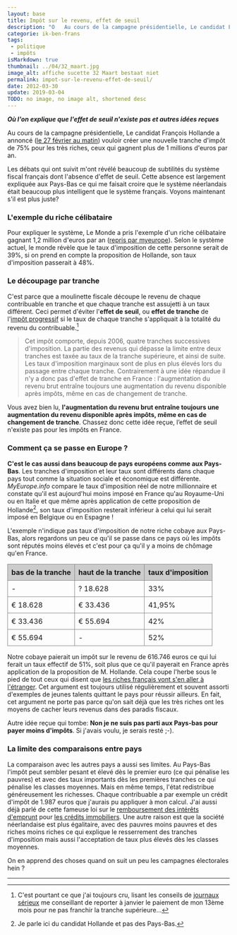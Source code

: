 ```yaml
---
layout: base
title: Impôt sur le revenu, effet de seuil
description: "O   Au cours de la campagne présidentielle, Le candidat François Hollande a annoncé (le 27 février au matin) vouloir créer une nouvelle tranche d'impôt de"
categorie: ik-ben-frans
tags: 
 - politique
 - impôts
isMarkdown: true
thumbnail: ../04/32_maart.jpg
image_alt: affiche sucette 32 Maart bestaat niet
permalink: impot-sur-le-revenu-effet-de-seuil/
date: 2012-03-30
update: 2019-03-04
TODO: no image, no image alt, shortened desc
---
```


***Où l'on explique que l'effet de seuil n'existe pas et autres idées reçues***

Au cours de la campagne présidentielle, Le candidat François Hollande a annoncé ([le 27 février au matin](http://www.leparisien.fr/election-presidentielle-2012/en-direct-nicolas-sarkozy-sur-the-artist-bravo-a-toute-l-equipe-27-02-2012-1879985.php)) vouloir créer une nouvelle tranche d'impôt de 75% pour les très riches, ceux qui gagnent plus de 1 millions d'euros par an.

Les débats qui ont suivit m'ont révélé beaucoup de subtilités du système fiscal français dont l'absence d'effet de seuil. Cette absence est largement expliquée aux Pays-Bas ce qui me faisait croire que le système néerlandais était beaucoup plus intelligent que le système français. Voyons maintenant s'il est plus juste?

### L'exemple du riche célibataire

Pour expliquer le système, Le Monde a pris l'exemple d'un riche célibataire gagnant 1,2 million d'euros par an ([repris par myeurope](http://fr.myeurop.info/2012/02/29/les-impots-des-millionnaires-en-france-et-en-europe-4755)). Selon le système actuel, le monde révèle que le taux d'imposition de cette personne serait de 39%, si on prend en compte la proposition de Hollande, son taux d'imposition passerait à 48%. 

### Le découpage par tranche

C'est parce que a moulinette fiscale découpe le revenu de chaque contribuable en tranche et que chaque tranche est assujetti à un taux différent. Ceci permet d'éviter l'**effet de seuil**, ou **effet de tranche** de l'[impôt progressif](http://fr.wikipedia.org/wiki/Imp%C3%B4t_progressif) si le taux de chaque tranche s'appliquait à la totalité du revenu du contribuable.[^1]

> Cet impôt comporte, depuis 2006, quatre tranches successives d'imposition. La partie des revenus qui dépasse la limite entre deux tranches est taxée au taux de la tranche supérieure, et ainsi de suite. Les taux d'imposition marginaux sont de plus en plus élevés lors du passage entre chaque tranche. Contrairement à une idée répandue il n'y a donc pas d'effet de tranche en France : l'augmentation du revenu brut entraîne toujours une augmentation du revenu disponible après impôts, même en cas de changement de tranche.

Vous avez bien lu, **l'augmentation du revenu brut entraîne toujours une augmentation du revenu disponible après impôts, même en cas de changement de tranche**. Chassez donc cette idée reçue, l’effet de seuil n'existe pas pour les impôts en France.  

<!--excerpt-->

### Comment ça se passe en Europe ?

**C'est le cas aussi dans beaucoup de pays européens comme aux Pays-Bas**. Les tranches d'imposition et leur taux sont différents dans chaque pays tout comme la situation sociale et économique est différente. *MyEurope.info* compare le taux d'imposition réel de notre millionnaire et constate qu'il est aujourd'hui moins imposé en France qu'au Royaume-Uni ou en Italie et que même après application de cette proposition de Hollande[^2], son taux d'imposition resterait inférieur à celui qui lui serait imposé en Belgique ou en Espagne !

L'exemple n'indique pas taux d'imposition de notre riche cobaye aux Pays-Bas, alors regardons un peu ce qu'il se passe dans ce pays où les impôts sont réputés moins élevés et c'est pour ça qu'il y a moins de chômage qu'en France.

<!-- HTML -->
<TABLE CLASS="heel">
<TR><TH style="    background: none repeat scroll 0 0 #CCCCCC;
    border: 1px solid #888888;
    font-weight: bold;
    padding: 8px;
    text-align: left;
    vertical-align: top;">bas de la tranche</TH><TH style="    background: none repeat scroll 0 0 #CCCCCC;
    border: 1px solid #888888;
    font-weight: bold;
    padding: 8px;
    text-align: left;
    vertical-align: top;">haut de la tranche</TH><TH style="    background: none repeat scroll 0 0 #CCCCCC;
    border: 1px solid #888888;
    font-weight: bold;
    padding: 8px;
    text-align: left;
    vertical-align: top;">taux d'imposition</TH></TR>
<TR style="    border: 1px solid #888888;
    padding: 8px;
    vertical-align: top;"><TD style="    border: 1px solid #888888;
    padding: 8px;
    vertical-align: top;">-</TD><TD style="    border: 1px solid #888888;
    padding: 8px;
    vertical-align: top;">? 18.628</TD><TD style="    border: 1px solid #888888;
    padding: 8px;
    vertical-align: top;">33%</TD></TR>
<TR style="    border: 1px solid #888888;
    padding: 8px;
    vertical-align: top;"><TD style="    border: 1px solid #888888;
    padding: 8px;
    vertical-align: top;">€ 18.628</TD><TD style="    border: 1px solid #888888;
    padding: 8px;
    vertical-align: top;">€ 33.436</TD><TD style="    border: 1px solid #888888;
    padding: 8px;
    vertical-align: top;">41,95%</TD></TR>
<TR style="    border: 1px solid #888888;
    padding: 8px;
    vertical-align: top;"><TD style="    border: 1px solid #888888;
    padding: 8px;
    vertical-align: top;">€ 33.436</TD><TD style="    border: 1px solid #888888;
    padding: 8px;
    vertical-align: top;">€ 55.694</TD><TD style="    border: 1px solid #888888;
    padding: 8px;
    vertical-align: top;">42%</TD></TR>
<TR style="    border: 1px solid #888888;
    padding: 8px;
    vertical-align: top;"><TD style="    border: 1px solid #888888;
    padding: 8px;
    vertical-align: top;">€ 55.694</TD><TD style="    border: 1px solid #888888;
    padding: 8px;
    vertical-align: top;">-</TD><TD style="    border: 1px solid #888888;
    padding: 8px;
    vertical-align: top;">52%</TD></TR>
</TABLE>
<!-- / HTML -->

Notre cobaye paierait un impôt sur le revenu de 616.746 euros ce qui lui ferait un taux effectif de 51%, soit plus que ce qu'il payerait en France après application de la proposition de M. Hollande. Cela coupe l'herbe sous le pied de tout ceux qui disent que [les riches français vont s'en aller à l'étranger](http://leplus.nouvelobs.com/contribution/347515-les-75-d-imposition-de-francois-hollande-ne-rejouissent-pas-tout-le-monde.html). Cet argument est toujours utilisé régulièrement et souvent assorti d'exemples de jeunes talents quittant le pays pour réussir ailleurs. En fait, cet argument ne porte pas parce qu'on sait déjà que les très riches ont les moyens de cacher leurs revenus dans des paradis fiscaux.

Autre idée reçue qui tombe: **Non je ne suis pas parti aux Pays-bas pour payer moins d'impôts**. Si j'avais voulu, je serais resté ;-).

### La limite des comparaisons entre pays

La comparaison avec les autres pays a aussi ses limites. Au Pays-Bas l'impôt peut sembler pesant et élevé dès le premier euro (ce qui pénalise les pauvres) et avec des taux importants dès les premières tranches ce qui pénalise les classes moyennes. Mais en même temps, l'état redistribue généreusement les richesses. Chaque contribuable a par exemple un crédit d'impôt de 1.987 euros que j'aurais pu appliquer à mon calcul. J'ai aussi déjà parlé de cette fameuse loi sur le [remboursement des intérêts d'emprunt](/credits-pays-bas) pour [les crédits immobiliers](/credits-pays-bas). Une autre raison est que la société néerlandaise est plus égalitaire, avec des pauvres moins pauvres et des riches moins riches ce qui explique le resserrement des tranches d'imposition mais aussi l'acceptation de taux plus élevés dès les classes moyennes.

On en apprend des choses quand on suit un peu les campagnes électorales hein ?

---
[^1]: C'est pourtant ce que j'ai toujours cru, lisant les conseils de [journaux sérieux](http://votreargent.lexpress.fr/) me conseillant de reporter à janvier le paiement de mon 13ème mois pour ne pas franchir la tranche supérieure...
[^2]: Je parle ici du candidat Hollande et pas des Pays-Bas.
<!-- post notes:
http://www.latribune.fr/opinions/editos/20120308trib000687208/la-panique-fiscale-gagne-la-france.html 
http://leplus.nouvelobs.com/contribution/347515-les-75-d-imposition-de-francois-hollande-ne-rejouissent-pas-tout-le-monde.html 
http://nl.wikipedia.org/wiki/Progressieve_inkomstenbelasting 
http://www.lesaffaires.com/dossier/reer/reer-ou-celi--craignez-les-paliers-d-imposition-fantomes/541428 
http://www.jobetic.net/Aux-Pays-Bas-on-limite-le-salaire-des-patrons_a1564.html
--->

